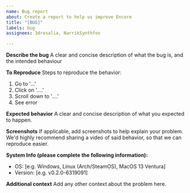 ```yaml
---
name: Bug report
about: Create a report to help us improve Encore
title: "[BUG]"
labels: bug
assignees: 3drosalia, NarrikSynthfox

---
```


**Describe the bug**
A clear and concise description of what the bug is, and the intended behaviour

**To Reproduce**
Steps to reproduce the behavior:
1. Go to '...'
2. Click on '....'
3. Scroll down to '....'
4. See error

**Expected behavior**
A clear and concise description of what you expected to happen.

**Screenshots**
If applicable, add screenshots to help explain your problem. We'd highly recommend sharing a video of said behavior, so that we can reproduce easier.

**System Info (please complete the following information):**
 - OS: [e.g. Windows, Linux (Arch/SteamOS), MacOS 13 Ventura]
 - Version: [e.g. v0.2.0-6319091]

**Additional context**
Add any other context about the problem here.

